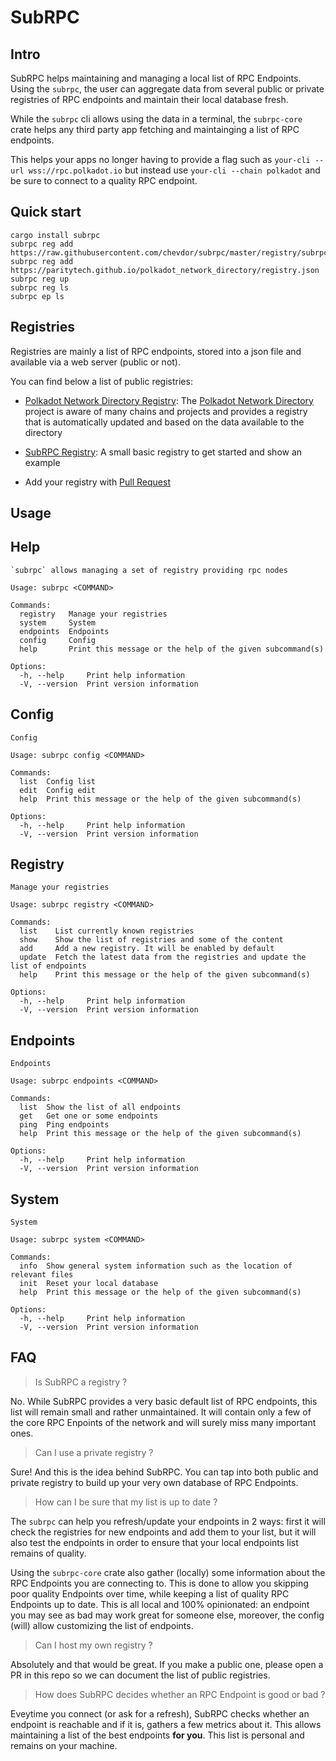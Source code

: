 # SubRPC

## Intro

SubRPC helps maintaining and managing a local list of RPC Endpoints. Using the `subrpc`, the user can aggregate data from several public or private registries of RPC endpoints and maintain their local database fresh.

While the `subrpc` cli allows using the data in a terminal, the `subrpc-core` crate helps any third party app fetching and maintainging a list of RPC endpoints.

This helps your apps no longer having to provide a flag such as `your-cli --url wss://rpc.polkadot.io` but instead use `your-cli --chain polkadot` and be sure to connect to a quality RPC endpoint.

## Quick start

    cargo install subrpc
    subrpc reg add https://raw.githubusercontent.com/chevdor/subrpc/master/registry/subrpc.json
    subrpc reg add https://paritytech.github.io/polkadot_network_directory/registry.json
    subrpc reg up
    subrpc reg ls
    subrpc ep ls

## Registries

Registries are mainly a list of RPC endpoints, stored into a json file and available via a web server (public or not).

You can find below a list of public registries:

-   [Polkadot Network Directory Registry](https://paritytech.github.io/polkadot_network_directory/registry.json): The [Polkadot Network Directory](https://paritytech.github.io/polkadot_network_directory) project is aware of many chains and projects and provides a registry that is automatically updated and based on the data available to the directory

-   [SubRPC Registry](https://raw.githubusercontent.com/chevdor/subrpc/master/registry/subrpc.json): A small basic registry to get started and show an example

-   Add your registry with [Pull Request](https://github.com/chevdor/subrpc/pulls)

## Usage

## Help

    `subrpc` allows managing a set of registry providing rpc nodes

    Usage: subrpc <COMMAND>

    Commands:
      registry   Manage your registries
      system     System
      endpoints  Endpoints
      config     Config
      help       Print this message or the help of the given subcommand(s)

    Options:
      -h, --help     Print help information
      -V, --version  Print version information

## Config

    Config

    Usage: subrpc config <COMMAND>

    Commands:
      list  Config list
      edit  Config edit
      help  Print this message or the help of the given subcommand(s)

    Options:
      -h, --help     Print help information
      -V, --version  Print version information

## Registry

    Manage your registries

    Usage: subrpc registry <COMMAND>

    Commands:
      list    List currently known registries
      show    Show the list of registries and some of the content
      add     Add a new registry. It will be enabled by default
      update  Fetch the latest data from the registries and update the list of endpoints
      help    Print this message or the help of the given subcommand(s)

    Options:
      -h, --help     Print help information
      -V, --version  Print version information

## Endpoints

    Endpoints

    Usage: subrpc endpoints <COMMAND>

    Commands:
      list  Show the list of all endpoints
      get   Get one or some endpoints
      ping  Ping endpoints
      help  Print this message or the help of the given subcommand(s)

    Options:
      -h, --help     Print help information
      -V, --version  Print version information

## System

    System

    Usage: subrpc system <COMMAND>

    Commands:
      info  Show general system information such as the location of relevant files
      init  Reset your local database
      help  Print this message or the help of the given subcommand(s)

    Options:
      -h, --help     Print help information
      -V, --version  Print version information

## FAQ

> Is SubRPC a registry ?

No. While SubRPC provides a very basic default list of RPC endpoints, this list will remain small and rather unmaintained. It will contain only a few of the core RPC Enpoints of the network and will surely miss many important ones.

> Can I use a private registry ?

Sure! And this is the idea behind SubRPC. You can tap into both public and private registry to build up your very own database of RPC Endpoints.

> How can I be sure that my list is up to date ?

The `subrpc` can help you refresh/update your endpoints in 2 ways: first it will check the registries for new endpoints and add them to your list, but it will also test the endpoints in order to ensure that your local endpoints list remains of quality.

Using the `subrpc-core` crate also gather (locally) some information about the RPC Endpoints you are connecting to. This is done to allow you skipping poor quality Endpoints over time, while keeping a list of quality RPC Endpoints up to date. This is all local and 100% opinionated: an endpoint you may see as bad may work great for someone else, moreover, the config (will) allow customizing the list of endpoints.

> Can I host my own registry ?

Absolutely and that would be great. If you make a public one, please open a PR in this repo so we can document the list of public registries.

> How does SubRPC decides whether an RPC Endpoint is good or bad ?

Eveytime you connect (or ask for a refresh), SubRPC checks whether an endpoint is reachable and if it is, gathers a few metrics about it. This allows maintaining a list of the best endpoints **for you**. This list is personal and remains on your machine.
